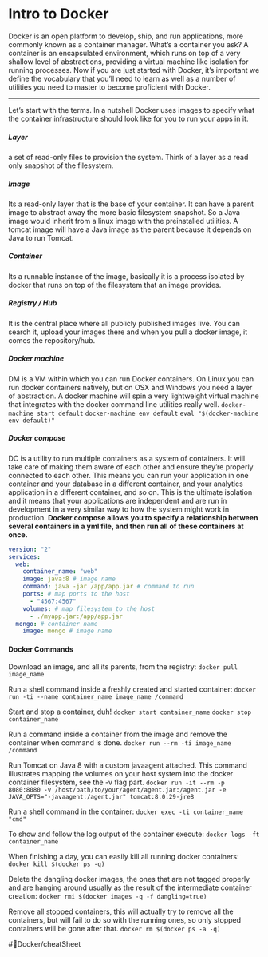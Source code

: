 # Intro to Docker
Docker is an open platform to develop, ship, and run applications, more commonly known as a container manager. What’s a container you ask? A container is an encapsulated environment, which runs on top of a very shallow level of abstractions, providing a virtual machine like isolation for running processes. Now if you are just started with Docker, it’s important we define the vocabulary that you’ll need to learn as well as a number of utilities you need to master to become proficient with Docker. 
- - - -
Let’s start with the terms. In a nutshell Docker uses images to specify what the container infrastructure should look like for you to run your apps in it.

##### Layer 
a set of read-only files to provision the system. Think of a layer as a read only snapshot of the filesystem.

##### Image
Its a read-only layer that is the base of your container. It can have a parent image to abstract away the more basic filesystem snapshot. So a Java image would inherit from a linux image with the preinstalled utilities. A tomcat image will have a Java image as the parent because it depends on Java to run Tomcat.
##### Container 
Its a runnable instance of the image, basically it is a process isolated by docker that runs on top of the filesystem that an image provides.

##### Registry / Hub
It is the central place where all publicly published images live. You can search it, upload your images there and when you pull a docker image, it comes the repository/hub.

##### Docker machine
DM is a VM within which you can run Docker containers. On Linux you can run docker containers natively, but on OSX and Windows you need a layer of abstraction. A docker machine will spin a very lightweight virtual machine that integrates with the docker command line utilities really well.
`docker-machine start default`
`docker-machine env default`
`eval "$(docker-machine env default)"`
##### Docker compose 
DC is a utility to run multiple containers as a system of containers. It will take care of making them aware of each other and ensure they’re properly connected to each other. This means you can run your application in one container and your database in a different container, and your analytics application in a different container, and so on. This is the ultimate isolation and it means that your applications are independent and are run in development in a very similar way to how the system might work in production.
**Docker compose allows you to specify a relationship between several containers in a yml file, and then run all of these containers at once.** 
```yaml
version: "2"
services: 
  web:
    container_name: "web"
    image: java:8 # image name
    command: java -jar /app/app.jar # command to run
    ports: # map ports to the host
      - "4567:4567"
    volumes: # map filesystem to the host
      - ./myapp.jar:/app/app.jar
  mongo: # container name
    image: mongo # image name
```

#### Docker Commands
Download an image, and all its parents, from the registry:
`docker pull image_name`

Run a shell command inside a freshly created and started container:
`docker run -ti --name container_name image_name /command`

Start and stop a container, duh!
`docker start container_name`
`docker stop container_name`

Run a command inside a container from the image and remove the container when command is done.
`docker run --rm -ti image_name /command`

Run Tomcat on Java 8 with a custom javaagent attached. This command illustrates mapping the volumes on your host system into the docker container filesystem, see the -v flag part.
`docker run -it --rm -p 8080:8080 -v /host/path/to/your/agent/agent.jar:/agent.jar -e JAVA_OPTS="-javaagent:/agent.jar" tomcat:8.0.29-jre8`

Run a shell command in the container:
`docker exec -ti container_name "cmd" `

To show and follow the log output of the container execute:
`docker logs -ft container_name`

When finishing a day, you can easily kill all running docker containers:
`docker kill $(docker ps -q)`

Delete the dangling docker images, the ones that are not tagged properly and are hanging around usually as the result of the intermediate container creation:
`docker rmi $(docker images -q -f dangling=true)`

Remove all stopped containers, this will actually try to remove all the containers, but will fail to do so with the running ones, so only stopped containers will be gone after that.
`docker rm $(docker ps -a -q)`

#🐳Docker/cheatSheet